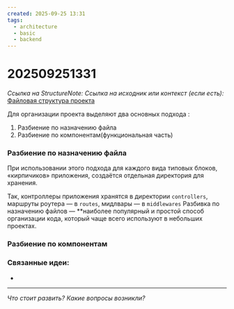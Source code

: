 ```yaml
---
created: 2025-09-25 13:31
tags:
  - architecture
  - basic
  - backend
---
```

# 202509251331
*Ссылка на StructureNote:* 
*Ссылка на исходник или контекст (если есть):* [Файловая структура проекта](https://practicum.yandex.ru/learn/backend-nodejs/courses/16b47298-e20d-4fde-9619-1ab305039a00/sprints/564238/topics/1839b729-54bc-4e2b-92a4-271a0d268cb8/lessons/340ddc4a-2686-4ca8-ac94-060ad64fbbde/)

Для организации проекта выделяют два основных подхода : 
1) Разбиение по назначению файла 
2) Разбиение по компонентам(функциональная часть)
### Разбиение по назначению файла
При использовании этого подхода для каждого вида типовых блоков, «кирпичиков» приложения, создаётся отдельная директория для хранения.

Так, контроллеры приложения хранятся в директории `controllers`, маршруты роутера — в `routes`, мидлвары — в `middlewares`
Разбивка по назначению файлов — **наиболее популярный и простой способ организации кода, который чаще всего используют в небольших проектах.

### Разбиение по компонентам

### Связанные идеи:
*   
---

*Что стоит развить? Какие вопросы возникли?*